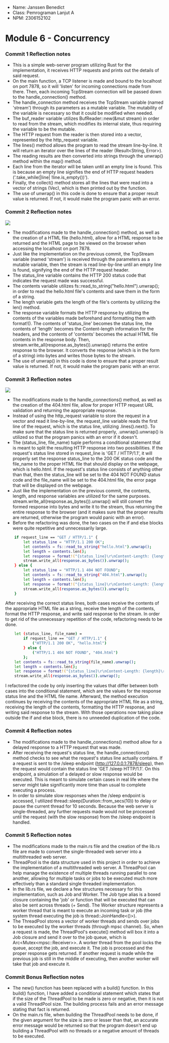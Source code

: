 - Name: Janssen Benedict
- Class: Pemrograman Lanjut A
- NPM: 2306152102

# Module 6 - Concurrency

### Commit 1 Reflection notes

- This is a simple web-server program utilizing Rust for the implementation, it receives HTTP requests and prints out the details of said request.
- On the main function, a TCP listener is made and bound to the localhost on port 7878, so it will 'listen' for incoming connections made from there. Then, each incoming TcpStream connection will be passed down to the handle_connection() method.
- The handle_connection method receives the TcpStream variable (named 'stream') through its parameters as a mutable variable. The mutability of the variable is necessary so that it could be modified when needed.
- The buf_reader variable utilizes BufReader::new(&mut stream) in order to read from the stream, which modifies its internal state, thus requiring the variable to be the mutable.
- The HTTP request from the reader is then stored into a vector, represented by the http_request variable.
- The lines() method allows the program to read the stream line-by-line. It will return an iterator over the lines of the reader (Result<String, Error>).
- The reading results are then converted into strings through the unwrap() method within the map() method.
- Each line from the iterator will be taken until an empty line is found. This is because an empty line signifies the end of HTTP request headers ('.take_while(|line| !line.is_empty())').
- Finally, the collect() method stores all the lines that were read into a vector of strings (Vec<String>), which is then printed out by the function.
- The use of unwrap() in this code is done to ensure that a proper result value is returned. If not, it would make the program panic with an error.

### Commit 2 Reflection notes

![](/images/module_6/milestone_2.png)

- The modifications made to the handle_connection() method, as well as the creation of a HTML file (hello.html), allow for a HTML response to be returned and the HTML page to be viewed on the browser when accessing the localhost on port 7878.
- Just like the implementation on the previous commit, the TcpStream variable (named 'stream') is received through the parameters as a mutable variable, then the stream is read line-by-line until an empty line is found, signifying the end of the HTTP request header.
- The status_line variable contains the HTTP 200 status code that indicates the request made was successful.
- The contents variable utilizes fs::read_to_string("hello.html").unwrap(); in order to read the hello.html file's contents and save them in the form of a string.
- The length variable gets the length of the file's contents by utilizing the len() method.
- The response variable formats the HTTP response by utilizing the contents of the variables made beforehand and formatting them with format!(). The contents of 'status_line' becomes the status line, the contents of 'length' becomes the Content-length information for the headers, and the contents of 'contents' becomes the actual HTML file contents in the response body. Then, stream.write_all(response.as_bytes()).unwrap() returns the entire response to the browser. It converts the response (which is in the form of a string) into bytes and writes those bytes to the stream.
- The use of unwrap() in this code is done to ensure that a proper result value is returned. If not, it would make the program panic with an error.

### Commit 3 Reflection notes

![](/images/module_6/milestone_3.png)

- The modifications made to the handle_connections() method, as well as the creation of the 404.html file, allow for proper HTTP request URL validation and returning the appropriate response.
- Instead of using the http_request variable to store the request in a vector and read it line-by-line, the request_line variable reads the first line of the request, which is the status line, utilizing .lines().next(). To make sure that the status line is returned properly, .unwrap().unwrap() is utilized so that the program panics with an error if it doesn't.
- The (status_line, file_name) tuple performs a conditional statement that is meant to split the resulting HTTP response into two possibilities. If the request's status line stored in request_line is 'GET / HTTP/1.1', it will properly set the response status_line to the 200 OK status code and the file_name to the proper HTML file that should display on the webpage, which is hello.html. If the request's status line consists of anything other than that, then the status_line will be set to the 404 NOT FOUND status code and the file_name will be set to the 404.html file, the error page that will be displayed on the webpage.
- Just like the implementation on the previous commit, the contents, length, and response variables are utilized for the same purposes. stream.write_all(response.as_bytes()).unwrap() will still convert the formed response into bytes and write it to the stream, thus returning the entire response to the browser (and it makes sure that the proper results are returned, otherwise the program would panic with an error).
- Before the refactoring was done, the two cases on the if and else blocks were quite repetitive and unnecessarily large.
```bash
    if request_line == "GET / HTTP/1.1" {
        let status_line = "HTTP/1.1 200 OK";
        let contents = fs::read_to_string("hello.html").unwrap();
        let length = contents.len();
        let response = format!("{status_line}\r\nContent-Length: {length}\r\n\r\n{contents}");
        stream.write_all(response.as_bytes()).unwrap();
    } else {
        let status_line = "HTTP/1.1 404 NOT FOUND";
        let contents = fs::read_to_string("404.html").unwrap();
        let length = contents.len();
        let response = format!("{status_line}\r\nContent-Length: {length}\r\n\r\n{contents}");
        stream.write_all(response.as_bytes()).unwrap();
    }
```
After receiving the correct status lines, both cases receive the contents of the appropriate HTML file as a string, receive the length of the contents, format the HTTP response, and write said response to the stream. In order to get rid of the unnecessary repetition of the code, refactoring needs to be done.
```bash
    let (status_line, file_name) =
        if request_line == "GET / HTTP/1.1" {
            ("HTTP/1.1 200 OK", "hello.html")
        } else {
            ("HTTP/1.1 404 NOT FOUND", "404.html")
        };
    let contents = fs::read_to_string(file_name).unwrap();
    let length = contents.len();
    let response = format!("{status_line}\r\nContent-Length: {length}\r\n\r\n{contents}");
    stream.write_all(response.as_bytes()).unwrap();
```
I refactored the code by only inserting the values that differ between both cases into the conditional statement, which are the values for the response status line and the HTML file name. Afterward, the method execution continues by receiving the contents of the appropriate HTML file as a string, receiving the length of the contents, formatting the HTTP response, and writing said response to the stream. With those operations now taking place outside the if and else block, there is no unneeded duplication of the code.

### Commit 4 Reflection notes

- The modifications made to the handle_connections() method allow for a delayed response to a HTTP request that was made.
- After receiving the request's status line, the handle_connections() method checks to see what the request's status line actually contains. If a request is sent to the /sleep endpoint (http://127.0.0.1:7878/sleep), then the request would contain the status line 'GET /sleep HTTP/1.1'. On this endpoint, a simulation of a delayed or slow response would be executed. This is meant to simulate certain cases in real life where the server might take significantly more time than usual to complete executing a process.
- In order to simulate slow responses when the /sleep endpoint is accessed, I utilized thread::sleep(Duration::from_secs(10)) to delay or pause the current thread for 10 seconds. Because the web server is single-threaded, any further requests made would not be processed until the request (with the slow response) from the /sleep endpoint is handled.

### Commit 5 Reflection notes

- The modifications made to the main.rs file and the creation of the lib.rs file are made to convert the single-threaded web server into a multithreaded web server.
- ThreadPool is the data structure used in this project in order to achieve the implementation of a multithreaded web server. A ThreadPool can help manage the existence of multiple threads running parallel to one another, allowing for multiple tasks or jobs to be executed much more effectively than a standard single threaded implementation.
- In the lib.rs file, we declare a few structures necessary for this implementation, such as Job and Worker. The Job type alias is a boxed closure containing the 'job' or function that will be executed that can also be sent across threads (+ Send). The Worker structure represents a worker thread that is meant to execute an incoming task or job (the system thread executing the job is thread::JoinHandle<()>).
- The ThreadPool stores a vector of worker threads and sends over jobs to be executed by the worker threads (through mpsc channel). So, when a request is made, the ThreadPool's execute() method will box it into a Job closure and send it over to the job queue, which is Arc<Mutex<mpsc::Receiver<Job>>>. A worker thread from the pool locks the queue, accept the job, and execute it. The job is processed and the proper response gets returned. If another request is made while the previous job is still in the middle of executing, then another worker will take that job and execute it.

### Commit Bonus Reflection notes

- The new() function has been replaced with a build() function. In this build() function, I have added a conditional statement which states that if the size of the ThreadPool to be made is zero or negative, then it is not a valid ThreadPool size. The building process fails and an error message stating that fact is returned.
- On the main.rs file, when building the ThreadPool needs to be done, if the given argument for the size is zero or lesser than that, an accurate error message would be returned so that the program doesn't end up building a ThreadPool with no threads or a negative amount of threads to be executed.